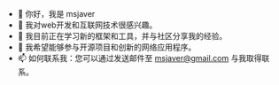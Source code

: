 - 👋 你好，我是 msjaver
- 👀 我对web开发和互联网技术很感兴趣。
- 🌱 我目前正在学习新的框架和工具，并与社区分享我的经验。
- 💞️ 我希望能够参与开源项目和创新的网络应用程序。
- 📫 如何联系我：您可以通过发送邮件至 msjaver@gmail.com 与我取得联系。
